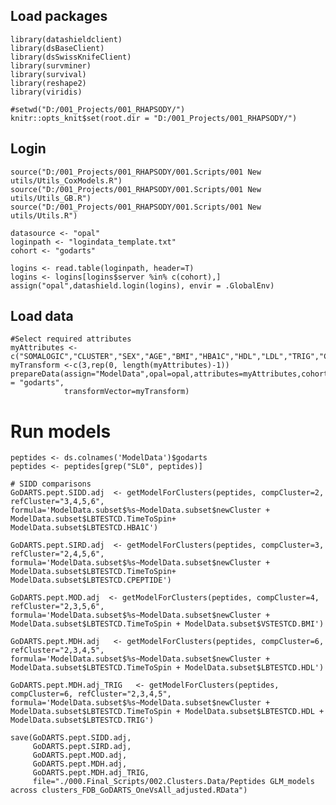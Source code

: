 ## Load packages

    library(datashieldclient)
    library(dsBaseClient)
    library(dsSwissKnifeClient)
    library(survminer)
    library(survival)
    library(reshape2)
    library(viridis)

    #setwd("D:/001_Projects/001_RHAPSODY/")
    knitr::opts_knit$set(root.dir = "D:/001_Projects/001_RHAPSODY/")

## Login

    source("D:/001_Projects/001_RHAPSODY/001.Scripts/001 New utils/Utils_CoxModels.R")
    source("D:/001_Projects/001_RHAPSODY/001.Scripts/001 New utils/Utils_GB.R")
    source("D:/001_Projects/001_RHAPSODY/001.Scripts/001 New utils/Utils.R")

    datasource <- "opal"
    loginpath <- "logindata_template.txt"
    cohort <- "godarts"

    logins <- read.table(loginpath, header=T)
    logins <- logins[logins$server %in% c(cohort),]
    assign("opal",datashield.login(logins), envir = .GlobalEnv)

## Load data

    #Select required attributes 
    myAttributes <- c("SOMALOGIC","CLUSTER","SEX","AGE","BMI","HBA1C","HDL","LDL","TRIG","CPEPTIDE","TimeToSpin")
    myTransform <-c(3,rep(0, length(myAttributes)-1))
    prepareData(assign="ModelData",opal=opal,attributes=myAttributes,cohort = "godarts",
                transformVector=myTransform)

# Run models

    peptides <- ds.colnames('ModelData')$godarts
    peptides <- peptides[grep("SL0", peptides)]

    # SIDD comparisons
    GoDARTS.pept.SIDD.adj  <- getModelForClusters(peptides, compCluster=2, refCluster="3,4,5,6", formula='ModelData.subset$%s~ModelData.subset$newCluster + ModelData.subset$LBTESTCD.TimeToSpin+ ModelData.subset$LBTESTCD.HBA1C')

    GoDARTS.pept.SIRD.adj  <- getModelForClusters(peptides, compCluster=3, refCluster="2,4,5,6", formula='ModelData.subset$%s~ModelData.subset$newCluster + ModelData.subset$LBTESTCD.TimeToSpin+ ModelData.subset$LBTESTCD.CPEPTIDE')

    GoDARTS.pept.MOD.adj  <- getModelForClusters(peptides, compCluster=4, refCluster="2,3,5,6", formula='ModelData.subset$%s~ModelData.subset$newCluster + ModelData.subset$LBTESTCD.TimeToSpin + ModelData.subset$VSTESTCD.BMI')

    GoDARTS.pept.MDH.adj   <- getModelForClusters(peptides, compCluster=6, refCluster="2,3,4,5", formula='ModelData.subset$%s~ModelData.subset$newCluster + ModelData.subset$LBTESTCD.TimeToSpin + ModelData.subset$LBTESTCD.HDL')

    GoDARTS.pept.MDH.adj_TRIG   <- getModelForClusters(peptides, compCluster=6, refCluster="2,3,4,5", formula='ModelData.subset$%s~ModelData.subset$newCluster + ModelData.subset$LBTESTCD.TimeToSpin + ModelData.subset$LBTESTCD.HDL + ModelData.subset$LBTESTCD.TRIG')

    save(GoDARTS.pept.SIDD.adj, 
         GoDARTS.pept.SIRD.adj, 
         GoDARTS.pept.MOD.adj, 
         GoDARTS.pept.MDH.adj, 
         GoDARTS.pept.MDH.adj_TRIG, 
         file="./000.Final_Scripts/002.Clusters.Data/Peptides GLM_models across clusters_FDB_GoDARTS_OneVsAll_adjusted.RData")
